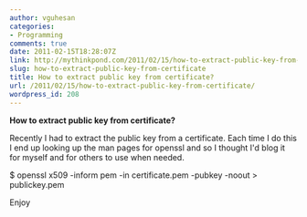 ```yaml
---
author: vguhesan
categories:
- Programming
comments: true
date: 2011-02-15T18:28:07Z
link: http://mythinkpond.com/2011/02/15/how-to-extract-public-key-from-certificate/
slug: how-to-extract-public-key-from-certificate
title: How to extract public key from certificate?
url: /2011/02/15/how-to-extract-public-key-from-certificate/
wordpress_id: 208
---
```


**How to extract public key from certificate?**

Recently I had to extract the public key from a certificate. Each time I do this I end up looking up the man pages for openssl and so I thought I'd blog it for myself and for others to use when needed.

$ openssl x509 -inform pem -in certificate.pem -pubkey -noout > publickey.pem

Enjoy

